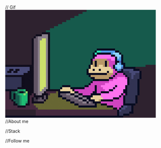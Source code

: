 // Gif
![Header](https://github.com/DimaBarbara/dimabarbara/blob/main/assets/HappyGif.gif)
//About me

//Stack

//Follow me
